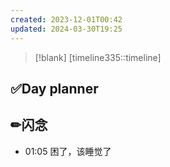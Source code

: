 ```yaml
---
created: 2023-12-01T00:42
updated: 2024-03-30T19:25
---
```

> [!blank] 
> [timeline335::timeline]
## ✅Day planner


## ✏闪念
- 01:05 困了，该睡觉了 